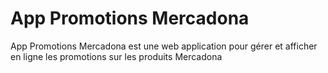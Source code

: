 # App Promotions Mercadona

App Promotions Mercadona est une web application pour gérer et afficher en ligne les promotions sur les produits Mercadona